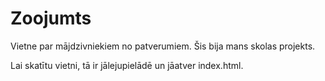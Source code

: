 # Zoojumts
Vietne par mājdzivniekiem no patverumiem. Šis bija mans skolas projekts.

Lai skatītu vietni, tā ir jālejupielādē un jāatver index.html.

